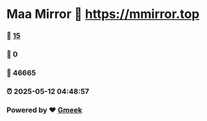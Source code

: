 # Maa Mirror :link: https://mmirror.top 
### :page_facing_up: [15](https://mmirror.top/tag.html) 
### :speech_balloon: 0 
### :hibiscus: 46665 
### :alarm_clock: 2025-05-12 04:48:57 
### Powered by :heart: [Gmeek](https://github.com/Meekdai/Gmeek)
